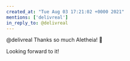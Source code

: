 ```yaml
---
created_at: "Tue Aug 03 17:21:02 +0000 2021"
mentions: ['delivreal']
in_reply_to: @delivreal
---
```


@delivreal Thanks so much Aletheia! 🙏

Looking forward to it!